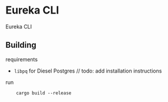 # Eureka CLI

Eureka CLI

## Building

requirements
- `libpq` for Diesel Postgres // todo: add installation instructions

run 
```
    cargo build --release
```

